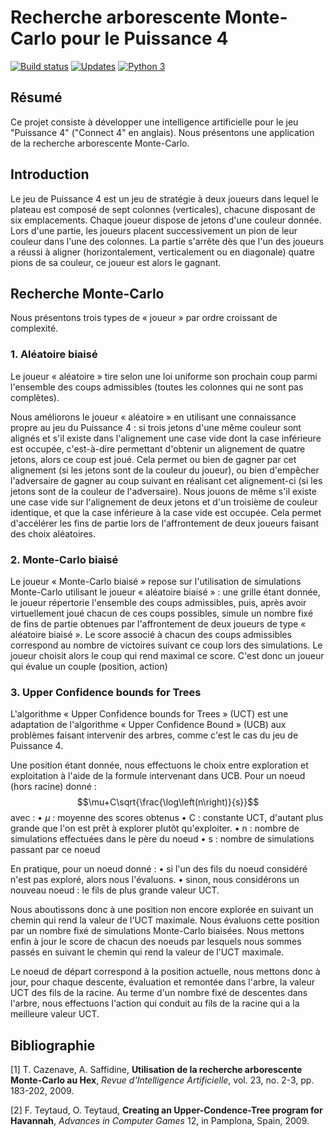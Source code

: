 ﻿# Recherche arborescente Monte-Carlo pour le Puissance 4

 [![Build status][Build image]][Build] [![Updates][Dependency image]][Dependency target] [![Python 3][Python3 image]][Python3 target]

  [Build]: https://travis-ci.org/woctezuma/puissance4
  [Build image]: https://travis-ci.org/woctezuma/puissance4.svg?branch=master

  [Dependency target]: https://pyup.io/repos/github/woctezuma/puissance4/
  [Dependency image]: https://pyup.io/repos/github/woctezuma/puissance4/shield.svg

  [Python3 target]: https://pyup.io/repos/github/woctezuma/puissance4/
  [Python3 image]: https://pyup.io/repos/github/woctezuma/puissance4/python-3-shield.svg

## Résumé

Ce projet consiste à développer une intelligence artificielle 
pour le jeu "Puissance 4" ("Connect 4" en anglais). Nous 
présentons une application de la recherche arborescente Monte-Carlo.

## Introduction

Le jeu de Puissance 4 est un jeu de stratégie à deux joueurs 
dans lequel le plateau est composé de sept colonnes (verticales), 
chacune disposant de six emplacements. Chaque joueur dispose de jetons 
d'une couleur donnée. Lors d'une partie, les joueurs placent successivement 
un pion de leur couleur dans l'une des colonnes. La partie s'arrête 
dès que l'un des joueurs a réussi à aligner (horizontalement, verticalement 
ou en diagonale) quatre pions de sa couleur, ce joueur est alors le gagnant.

## Recherche Monte-Carlo

Nous présentons trois types de « joueur » par ordre croissant de complexité.

###	1. Aléatoire biaisé

Le joueur « aléatoire » tire selon une loi uniforme son prochain coup
parmi l'ensemble des coups admissibles (toutes les colonnes qui ne sont pas complètes).

Nous améliorons le joueur « aléatoire » en utilisant une connaissance propre au jeu du Puissance 4 : si trois jetons d'une même couleur sont alignés et s'il existe dans l'alignement une case vide dont la case inférieure est occupée, c'est-à-dire permettant d'obtenir un alignement de quatre jetons, alors ce coup est joué. Cela permet ou bien de gagner par cet alignement (si les jetons sont de la couleur du joueur), ou bien d'empêcher l'adversaire de gagner au coup suivant en réalisant cet alignement-ci (si les jetons sont de la couleur de l'adversaire). Nous jouons de même s'il existe une case vide sur l'alignement de deux jetons et d'un troisième de couleur identique, et que la case inférieure à la case vide est occupée. Cela permet d'accélérer les fins de partie lors de l'affrontement de deux joueurs faisant des choix aléatoires.

###	2. Monte-Carlo biaisé

Le joueur « Monte-Carlo biaisé » repose sur l'utilisation de simulations Monte-Carlo utilisant le joueur « aléatoire biaisé » : une grille étant donnée, le joueur répertorie l'ensemble des coups admissibles, puis, après avoir virtuellement joué chacun de ces coups possibles, simule un nombre fixé de fins de partie obtenues par l'affrontement de deux joueurs de type « aléatoire biaisé ». Le score associé à chacun des coups admissibles correspond au nombre de victoires suivant ce coup lors des simulations. Le joueur choisit alors le coup qui rend maximal ce score. C'est donc un joueur qui évalue un couple (position, action)

###	3. Upper Confidence bounds for Trees

L'algorithme « Upper Confidence bounds for Trees » (UCT) est une adaptation de l'algorithme « Upper Confidence Bound » (UCB) aux problèmes faisant intervenir des arbres, comme c'est le cas du jeu de Puissance 4.

Une position étant donnée, nous effectuons le choix entre exploration et exploitation à l'aide de la formule intervenant dans UCB. Pour un noeud (hors racine) donné :
$$\mu+C\sqrt{\frac{\log\left(n\right)}{s}}$$
avec :
• $\mu$ : moyenne des scores obtenus
• C : constante UCT, d'autant plus grande que l'on est prêt à explorer plutôt qu'exploiter.
• n : nombre de simulations effectuées dans le père du noeud
• s : nombre de simulations passant par ce noeud

En pratique, pour un noeud donné :
• si l'un des fils du noeud considéré n'est pas exploré, alors nous l'évaluons.
• sinon, nous considérons un nouveau noeud : le fils de plus grande valeur UCT.

Nous aboutissons donc à une position non encore explorée en suivant un chemin qui rend la valeur de l'UCT maximale. Nous évaluons cette position par un nombre fixé de simulations Monte-Carlo biaisées. Nous mettons enfin à jour le score de chacun des noeuds par lesquels nous sommes passés en suivant le chemin qui rend la valeur de l'UCT maximale.

Le noeud de départ correspond à la position actuelle, nous mettons donc à jour, pour chaque descente, évaluation et remontée dans l'arbre, la valeur UCT des fils de la racine. Au terme d'un nombre fixé de descentes dans l'arbre, nous effectuons l'action qui conduit au fils de la racine qui a la meilleure valeur UCT.

## Bibliographie

[1] T. Cazenave, A. Saffidine,
	**Utilisation de la recherche arborescente Monte-Carlo au Hex**,
	*Revue d'Intelligence Artificielle*, vol. 23, no. 2-3, pp. 183-202, 2009.

[2] F. Teytaud, O. Teytaud,
	**Creating an Upper-Condence-Tree program for Havannah**,
	*Advances in Computer Games* 12, in Pamplona, Spain, 2009.
